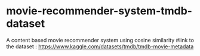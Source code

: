 # movie-recommender-system-tmdb-dataset
A content based movie recommender system using cosine similarity
#link to the dataset : https://www.kaggle.com/datasets/tmdb/tmdb-movie-metadata
